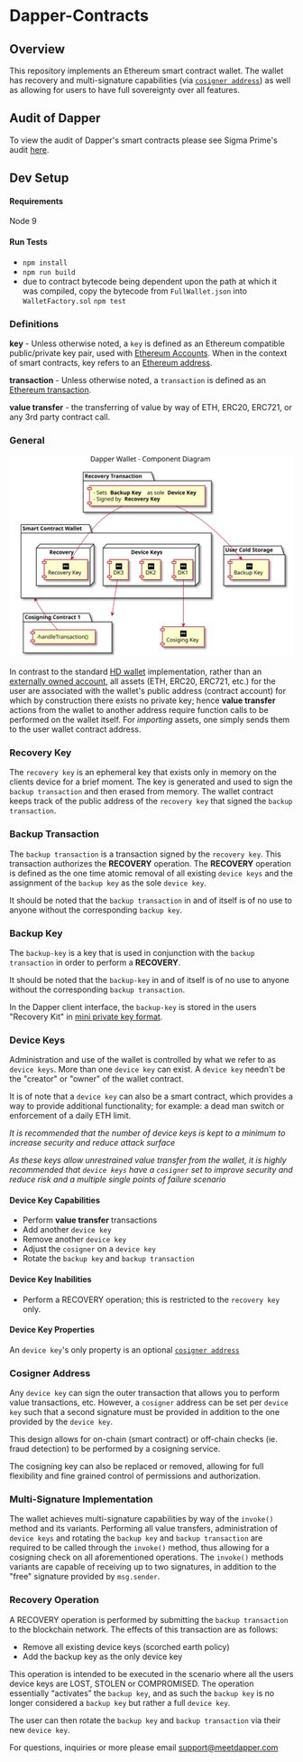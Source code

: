 # Dapper-Contracts

## Overview

This repository implements an Ethereum smart contract wallet.  The wallet has recovery and multi-signature capabilities (via [`cosigner address`](#cosigner-address)) as well as allowing for users to have full sovereignty over all features. 

## Audit of Dapper
To view the audit of Dapper's smart contracts please see Sigma Prime's audit [here](https://github.com/sigp/public-audits/blob/master/dapper-wallet/review.pdf).

## Dev Setup

#### Requirements

Node 9

#### Run Tests

- `npm install`
- `npm run build`
- due to contract bytecode being dependent upon the path at which it was compiled, copy the bytecode from `FullWallet.json` into `WalletFactory.sol`
`npm test`

### Definitions

**key** - Unless otherwise noted, a `key` is defined as an Ethereum compatible public/private key pair, used with [Ethereum Accounts](https://github.com/ethereum/wiki/wiki/White-Paper#ethereum-accounts).  When in the context of smart contracts, key refers to an [Ethereum address](http://gavwood.com/paper.pdf).

**transaction** - Unless otherwise noted, a `transaction` is defined as an [Ethereum transaction](https://github.com/ethereum/wiki/wiki/White-Paper#messages-and-transactions).

**value transfer** - the transferring of value by way of ETH, ERC20, ERC721, or any 3rd party contract call.

### General

<img src="./Dapper%20Wallet%20-%20Component%20Diagram.svg">

In contrast to the standard [HD wallet](https://en.bitcoin.it/wiki/Deterministic_wallet) implementation, rather than an [externally owned account](http://ethdocs.org/en/latest/contracts-and-transactions/account-types-gas-and-transactions.html), all assets (ETH, ERC20, ERC721, etc.) for the user are associated with the wallet's public address (contract account) for which by construction there exists no private key; hence **value transfer** actions from the wallet to another address require function calls to be performed on the wallet itself.  For *importing* assets, one simply sends them to the user wallet contract address.

### Recovery Key

The `recovery key` is an ephemeral key that exists only in memory on the clients device for a brief moment.  The key is generated and used to sign the `backup transaction` and then erased from memory.  The wallet contract keeps track of the public address of the `recovery key` that signed the `backup transaction`.

### Backup Transaction

The `backup transaction` is a transaction signed by the `recovery key`.  This transaction authorizes the **RECOVERY** operation.  The **RECOVERY** operation is defined as the one time atomic removal of all existing `device keys` and the assignment of the `backup key` as the sole `device key`.

It should be noted that the `backup transaction` in and of itself is of no use to anyone without the corresponding `backup key`.

### Backup Key

The `backup-key` is a key that is used in conjunction with the `backup transaction` in order to perform a **RECOVERY**.

It should be noted that the `backup-key` in and of itself is of no use to anyone without the corresponding `backup transaction`.

In the Dapper client interface, the `backup-key` is stored in the users "Recovery Kit" in [mini private key format](https://en.bitcoin.it/wiki/Mini_private_key_format).

### Device Keys

Administration and use of the wallet is controlled by what we refer to as `device keys`.  More than one `device key` can exist.  A `device key` needn't be the "creator" or "owner" of the wallet contract.

It is of note that a `device key` can also be a smart contract, which provides a way to provide additional functionality; for example: a dead man switch or enforcement of a daily ETH limit.

*It is recommended that the number of device keys is kept to a minimum to increase security and reduce attack surface*

*As these keys allow unrestrained value transfer from the wallet, it is highly recommended that `device keys` have a `cosigner` set to improve security and reduce risk and a multiple single points of failure scenario*

#### Device Key Capabilities

- Perform **value transfer** transactions
- Add another `device key`
- Remove another `device key`
- Adjust the `cosigner` on a `device key`
- Rotate the `backup key` and `backup transaction`

#### Device Key Inabilities

- Perform a RECOVERY operation; this is restricted to the `recovery key` only.

#### Device Key Properties

An `device key`'s only property is an optional [`cosigner address`](#cosigner-address)

### Cosigner Address

Any `device key` can sign the outer transaction that allows you to perform value transactions, etc.  However, a `cosigner` address can be set per `device key` such that a second signature must be provided in addition to the one provided by the `device key`.

This design allows for on-chain (smart contract) or off-chain checks (ie. fraud detection) to be performed by a cosigning service.

The cosigning key can also be replaced or removed, allowing for full flexibility and fine grained control of permissions and authorization.

### Multi-Signature Implementation

The wallet achieves multi-signature capabilities by way of the `invoke()` method and its variants.  Performing all value transfers, administration of `device keys` and rotating the `backup key` and `backup transaction` are required to be called through the `invoke()` method, thus allowing for a cosigning check on all aforementioned operations.  The `invoke()` methods variants are capable of receiving up to two signatures, in addition to the "free" signature provided by `msg.sender`.

### Recovery Operation

A RECOVERY operation is performed by submitting the `backup transaction` to the blockchain network.  The effects of this transaction are as follows:

- Remove all existing device keys (scorched earth policy)
- Add the backup key as the only device key

This operation is intended to be executed in the scenario where all the users device keys are LOST, STOLEN or COMPROMISED.  The operation essentially “activates” the `backup key`, and as such the `backup key` is no longer considered a `backup key` but rather a full `device key`.

The user can then rotate the `backup key` and `backup transaction` via their new `device key`.

For questions, inquiries or more please email support@meetdapper.com
